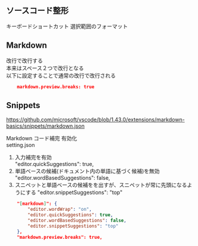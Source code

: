## ソースコード整形
キーボードショートカット
選択範囲のフォーマット

## Markdown
改行で改行する  
本来はスペース２つで改行となる  
以下に設定することで通常の改行で改行される  
```json
    markdown.preview.breaks: true
```

## Snippets
https://github.com/microsoft/vscode/blob/1.43.0/extensions/markdown-basics/snippets/markdown.json

Markdown コード補完 有効化  
setting.json
1. 入力補完を有効  
"editor.quickSuggestions": true,
2. 単語ベースの候補(ドキュメント内の単語に基づく候補)を無効  
"editor.wordBasedSuggestions": false,
3. スニペットと単語ベースの候補をを出すが、スニペットが常に先頭になるようにする
"editor.snippetSuggestions": "top"

```json
    "[markdown]": {
        "editor.wordWrap": "on",
        "editor.quickSuggestions": true,
        "editor.wordBasedSuggestions": false,
        "editor.snippetSuggestions": "top"
    },
    "markdown.preview.breaks": true,
```
